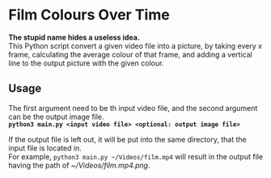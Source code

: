 # Film Colours Over Time

**The stupid name hides a useless idea.**\
This Python script convert a given video file into a picture, by taking every *x* frame, calculating the average colour of that frame, and adding a vertical line to the output picture with the given colour.

## Usage
The first argument need to be th input video file, and the second argument can be the output image file.\
**`python3 main.py <input video file> <optional: output image file>`**

If the output file is left out, it will be put into the same directory, that the input file is located in.\
For example, `python3 main.py ~/Videos/film.mp4` will result in the output file having the path of *~/Videos/film.mp4.png*.

